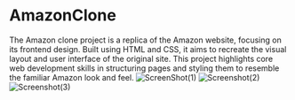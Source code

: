 # AmazonClone
The Amazon clone project is a replica of the Amazon website, focusing on its frontend design. Built using HTML and CSS, it aims to recreate the visual layout and user interface of the original site. This project highlights core web development skills in structuring pages and styling them to resemble the familiar Amazon look and feel.
![ScreenShot(1)](https://github.com/user-attachments/assets/716f890e-0071-4b04-8897-0f954dab5b63)
![Screenshot(2)](https://github.com/user-attachments/assets/86421851-2f3c-4d07-b52e-bea3ba50eece)
![Screenshot(3)](https://github.com/user-attachments/assets/92ddbe55-f112-433d-a214-b29b53369303)
